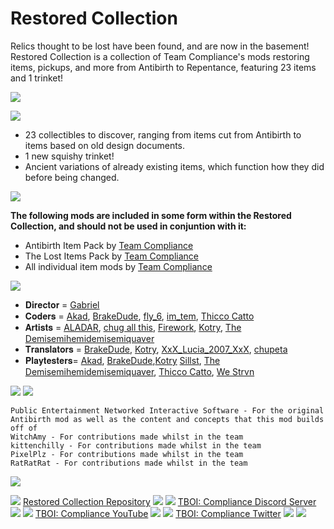 # Restored Collection
Relics thought to be lost have been found, and are now in the basement! Restored Collection is a collection of Team Compliance's mods restoring items, pickups, and more from Antibirth to Repentance, featuring 23 items and 1 trinket!

![](https://i.imgur.com/fu8tO7l.png)

![](https://i.imgur.com/7ChA4FX.png)

- 23 collectibles to discover, ranging from items cut from Antibirth to items based on old design documents.
- 1 new squishy trinket!
- Ancient variations of already existing items, which function how they did before being changed.

![](https://i.imgur.com/4wDKe1V.png)

**The following mods are included in some form within the Restored Collection, and should not be used in conjuntion with it:**
- Antibirth Item Pack by [Team Compliance](https://steamcommunity.com/profiles/76561198374458982)
- The Lost Items Pack by [Team Compliance](https://steamcommunity.com/profiles/76561198374458982)
- All individual item mods by [Team Compliance](https://steamcommunity.com/profiles/76561198374458982)

![](https://i.imgur.com/SK84PpX.png)

- 𝐃𝐢𝐫𝐞𝐜𝐭𝐨𝐫 = [Gabriel](https://steamcommunity.com/profiles/76561198170829227)
- 𝐂𝐨𝐝𝐞𝐫𝐬 = [Akad](https://steamcommunity.com/profiles/76561198858875349), [BrakeDude](https://steamcommunity.com/id/brakedude), [fly_6](https://steamcommunity.com/id/fly_6), [im_tem](https://steamcommunity.com/id/im_tem), [Thicco Catto](https://steamcommunity.com/profiles/76561198330371330)
- 𝐀𝐫𝐭𝐢𝐬𝐭𝐬 = [ALADAR](https://steamcommunity.com/profiles/76561199054232018), [chug all this](https://steamcommunity.com/id/hoofuccingboyherewego), [Firework](https://steamcommunity.com/id/Mattzilla1919), [Kotry](https://steamcommunity.com/profiles/76561198813796283), [The Demisemihemidemisemiquaver](https://steamcommunity.com/id/funnynotename)
- 𝐓𝐫𝐚𝐧𝐬𝐥𝐚𝐭𝐨𝐫𝐬 = [BrakeDude](https://steamcommunity.com/id/brakedude), [Kotry](https://steamcommunity.com/profiles/76561198813796283), [XxX_Lucia_2007_XxX](https://steamcommunity.com/id/luciaprogamer), [chupeta](https://steamcommunity.com/profiles/76561199116410592)
- 𝐏𝐥𝐚𝐲𝐭𝐞𝐬𝐭𝐞𝐫𝐬= [Akad](https://steamcommunity.com/profiles/76561198858875349),  [BrakeDude](https://steamcommunity.com/id/brakedude),[Kotry](https://steamcommunity.com/profiles/76561198813796283) [Sillst](https://steamcommunity.com/profiles/76561198374458982), [The Demisemihemidemisemiquaver](https://steamcommunity.com/id/funnynotename), [Thicco Catto](https://steamcommunity.com/profiles/76561198330371330), [We Strvn](https://steamcommunity.com/id/We_Strvn)

![](https://i.imgur.com/SlXbHql.png) ![](https://i.imgur.com/xd2eafr.png)
```
Public Entertainment Networked Interactive Software - For the original Antibirth mod as well as the content and concepts that this mod builds off of
WitchAmy - For contributions made whilst in the team
kittenchilly - For contributions made whilst in the team
PixelPlz - For contributions made whilst in the team
RatRatRat - For contributions made whilst in the team
```

![](https://i.imgur.com/EDucsdc.png)

![](https://i.imgur.com/OZNWMCq.png) [Restored Collection Repository](https://github.com/Team-Compliance/RestoredCollection) ![](https://i.imgur.com/OZNWMCq.png)
![](https://i.imgur.com/xK4Mor0.png) [TBOI: Compliance Discord Server](https://discord.gg/GdVnkV4Gwj) ![](https://i.imgur.com/xK4Mor0.png)
![](https://i.imgur.com/GmVPmG0.png) [TBOI: Compliance YouTube](https://www.youtube.com/channel/UCEdAioGltx_hOsyDW57nvSw/featured) ![](https://i.imgur.com/GmVPmG0.png)
![](https://i.imgur.com/jBFg02x.png) [TBOI: Compliance Twitter](https://twitter.com/ComplianceMods) ![](https://i.imgur.com/jBFg02x.png)
![](https://i.imgur.com/MTKQKCX.png)
